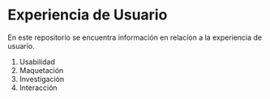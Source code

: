 # Experiencia de Usuario

En este repositorio se encuentra información en relacíon a la experiencia de usuario.

1. Usabilidad
2. Maquetación
3. Investigación
4. Interacción 
